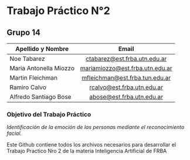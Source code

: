 # Trabajo Práctico N°2
## Grupo 14 

| Apellido y Nombre        | Email           |
| ------------- |:-------------:|
| Noe Tabarez     | ctabarez@est.frba.utn.edu.ar |
| Maria Antonella Miozzo      | mariamiozzo@est.frba.utn.edu.ar      |
| Martin Fleichman | mfleichman@est.frba.tun.edu.ar     |
| Ramiro Calvo |  rcalvo@est.frba.utn.edu.ar      |
| Alfredo Santiago Bose | abose@est.frba.utn.edu.ar     |



 

### Objetivo del Trabajo Práctico
*Identificación de la emoción de las personas mediante el reconocimiento facial*.


Este Github contiene todos los archivos necesarios para desarrollar el Trabajo Practico Nro 2 de la materia Inteligencia Artificial de FRBA
